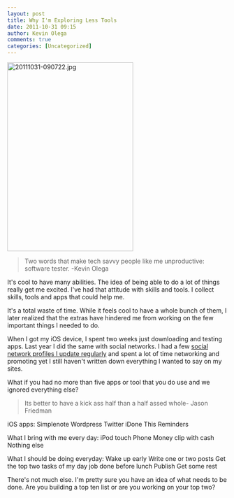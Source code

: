 ```yaml
---
layout: post
title: Why I'm Exploring Less Tools
date: 2011-10-31 09:15
author: Kevin Olega
comments: true
categories: [Uncategorized]
---
```

<a href="http://minimalchanges.com/blog/wp-content/uploads/2011/10/20111031-090722.jpg"><img class="alignnone size-full" src="http://minimalchanges.com/blog/wp-content/uploads/2011/10/20111031-090722.jpg" alt="20111031-090722.jpg" width="288" height="432" /></a>
<blockquote>Two words that make tech savvy people like me unproductive: software tester.
-Kevin Olega</blockquote>
It's cool to have many abilities. The idea of being able to do a lot of things really get me excited. I've had that attitude with skills and tools. I collect skills, tools and apps that could help me.

It's a total waste of time. While it feels cool to have a whole bunch of them, I later realized that the extras have hindered me from working on the few important things I needed to do.

When I got my iOS device, I spent two weeks just downloading and testing apps. Last year I did the same with social networks. I had a few <a href="http://minimalchanges.com/life-after-facebook/">social network profiles I update regularly</a> and spent a lot of time networking and promoting yet I still haven't written down everything I wanted to say on my sites.

What if you had no more than five apps or tool that you do use and we ignored everything else?
<blockquote>Its better to have a kick ass half than a half assed whole- Jason Friedman</blockquote>
iOS apps:
Simplenote
Wordpress
Twitter
iDone This
Reminders

What I bring with me every day:
iPod touch
Phone
Money clip with cash
Nothing else

What I should be doing everyday:
Wake up early
Write one or two posts
Get the top two tasks of my day job done before lunch
Publish
Get some rest

There's not much else. I'm pretty sure you have an idea of what needs to be done. Are you building a top ten list or are you working on your top two?
